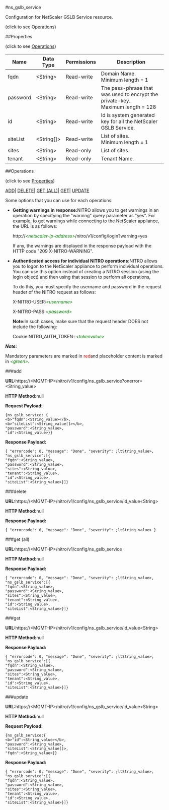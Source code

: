 #ns_gslb_service



Configuration for NetScaler GSLB Service resource.

<span>(click to see [Operations](#operations))</span>



##Properties 

<span>(click to see [Operations](#operations))</span>





<table><thead><tr><th>Name</th><th>Data Type</th><th>Permissions</th><th>Description</th></tr></thead><tbody><tr><td>fqdn</td><td>&lt;String></td><td>Read-write</td><td>Domain Name.<br>Minimum length = 1</td></tr><tr><td>password</td><td>&lt;String></td><td>Read-write</td><td>The pass-phrase that was used to encrypt the private-key..<br>Maximum length = 128</td></tr><tr><td>id</td><td>&lt;String></td><td>Read-write</td><td>Id is system generated key for all the NetScaler GSLB Service.</td></tr><tr><td>siteList</td><td>&lt;String[]></td><td>Read-write</td><td>List of sites.<br>Minimum length = 1</td></tr><tr><td>sites</td><td>&lt;String></td><td>Read-only</td><td>List of sites.</td></tr><tr><td>tenant</td><td>&lt;String></td><td>Read-only</td><td>Tenant Name.</td></tr></tbody></table>

##Operations 

<span>(click to see [Properties](#properties))</span>





[ADD](#all)| [DELETE](#delete)| [GET (ALL)](#get-all)| [GET](#get)| [UPDATE](#update)





Some options that you can use for each operations:

<ul><li><p><b>Getting warnings in response:</b>NITRO allows you to get warnings in an operation by specifying the "warning" query parameter as "yes". For example, to get warnings while connecting to the NetScaler appliance, the URL is as follows:</p><p>http://<span style="color:green;font-style:italic;">&lt;netscaler-ip-address&gt;</span>/nitro/v1/config/login?warning=yes</p><p>If any, the warnings are displayed in the response payload with the HTTP code "209 X-NITRO-WARNING".</p></li><li><p><b>Authenticated access for individual NITRO operations:</b>NITRO allows you to logon to the NetScaler appliance to perform individual operations. You can use this option instead of creating a NITRO session (using the login object) and then using that session to perform all operations,</p><p>To do this, you must specify the username and password in the request header of the NITRO request as follows:</p><p>X-NITRO-USER:<span style="color:green;font-style:italic;">&lt;username&gt;</span></p><p>X-NITRO-PASS:<span style="color:green;font-style:italic;">&lt;password&gt;</span></p><p><b>Note:</b>In such cases, make sure that the request header DOES not include the following:</p><p>Cookie:NITRO_AUTH_TOKEN=<span style="color:green;font-style:italic;">&lt;tokenvalue&gt;</span></p></li></ul>







***Note:*** 

Mandatory parameters are marked in <span style="color:#FF0000;">red</span>and placeholder content is marked in <span style="color:green;font-style:italic">&lt;green&gt;</span>.



###add







<b>URL:</b>https://&lt;MGMT-IP&gt;/nitro/v1/config/ns_gslb_service?onerror=&lt;String_value&gt;

<b>HTTP Method:</b>null

<b>Request Payload: </b>
```
{ns_gslb_service: {
<b>"fqdn":<String_value></b>,
<b>"siteList":<String_value[]></b>,
"password":<String_value>,
"id":<String_value>}}
```

<b>Response Payload: </b>
```
{ "errorcode": 0, "message": "Done", "severity": ;ltString_value>, "ns_gslb_service":[{
"fqdn":<String_value>,
"password":<String_value>,
"sites":<String_value>,
"tenant":<String_value>,
"id":<String_value>,
"siteList":<String_value>}]}
```







###delete







<b>URL:</b>https://&lt;MGMT-IP&gt;/nitro/v1/config/ns_gslb_service/id_value&lt;String&gt;

<b>HTTP Method:</b>null

<b>Response Payload: </b>
```
{ "errorcode": 0, "message": "Done", "severity": ;ltString_value> }
```







###get (all)







<b>URL:</b>https://&lt;MGMT-IP&gt;/nitro/v1/config/ns_gslb_service

<b>HTTP Method:</b>null

<b>Response Payload: </b>
```
{ "errorcode": 0, "message": "Done", "severity": ;ltString_value>, "ns_gslb_service":[{
"fqdn":<String_value>,
"password":<String_value>,
"sites":<String_value>,
"tenant":<String_value>,
"id":<String_value>,
"siteList":<String_value>}]}
```







###get







<b>URL:</b>https://&lt;MGMT-IP&gt;/nitro/v1/config/ns_gslb_service/id_value&lt;String&gt;

<b>HTTP Method:</b>null

<b>Response Payload: </b>
```
{ "errorcode": 0, "message": "Done", "severity": ;ltString_value>, "ns_gslb_service":[{
"fqdn":<String_value>,
"password":<String_value>,
"sites":<String_value>,
"tenant":<String_value>,
"id":<String_value>,
"siteList":<String_value>}]}
```







###update







<b>URL:</b>https://&lt;MGMT-IP&gt;/nitro/v1/config/ns_gslb_service/id_value&lt;String&gt;

<b>HTTP Method:</b>null

<b>Request Payload: </b>
```
{ns_gslb_service:{
<b>"id":<String_value></b>,
"password":<String_value>,
"siteList":<String_value[]>,
"fqdn":<String_value>}}
```

<b>Response Payload: </b>
```
{ "errorcode": 0, "message": "Done", "severity": ;ltString_value>, "ns_gslb_service":[{
"fqdn":<String_value>,
"password":<String_value>,
"sites":<String_value>,
"tenant":<String_value>,
"id":<String_value>,
"siteList":<String_value>}]}
```







